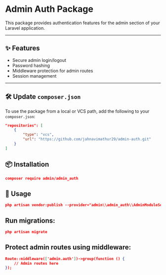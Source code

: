 # Admin Auth Package

This package provides authentication features for the admin section of your Laravel application.

---

## ✨ Features

- Secure admin login/logout  
- Password hashing  
- Middleware protection for admin routes  
- Session management  

---

## 🛠️ Update `composer.json`

To use the package from a local or VCS path, add the following to your `composer.json`:

```json
"repositories": [
    {
        "type": "vcs",
        "url": "https://github.com/jahnavimathur29/admin-auth.git"
    }
]
```
## 📦 Installation

```json
composer require admin/admin_auth

```

## 🚀 Usage
```json
php artisan vendor:publish --provider="admin\\admin_auth\\AdminModuleServiceProvider"
```

## Run migrations:
```json
php artisan migrate
```

## Protect admin routes using middleware:
```json
Route::middleware(['admin.auth'])->group(function () {
    // Admin routes here
});
```
